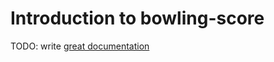 # Introduction to bowling-score

TODO: write [great documentation](http://jacobian.org/writing/what-to-write/)
